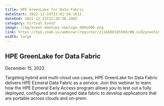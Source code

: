```yaml
---
title: HPE GreenLake for Data Fabric
dateStart: 2022-12-14T23:01:58.161Z
dateEnd: 2022-12-15T22:59:58.198Z
category: Virtual Event
image: /img/event-meetups-newlogo-400x400.png
link: https://hpe.zoom.us/webinar/register/1116680185569/WN_xLR2ynonSi6SojUswkVmRw
width: large
---
```

## HPE GreenLake for Data Fabric
D﻿ecember 15, 2022

Targeting hybrid and multi-cloud use cases, HPE GreenLake for Data Fabric delivers HPE Ezmeral Data Fabric as a service. Join this webinar to learn how the HPE Ezmeral Early Access program allows you to test out a fully deployed, configured and managed data fabric to develop applications that are portable across clouds and on-prem.